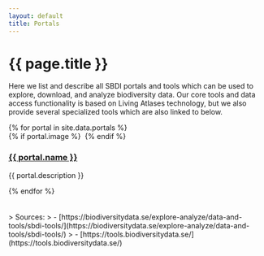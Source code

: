 ```yaml
---
layout: default
title: Portals
---
```

# {{ page.title }}

Here we list and describe all SBDI portals and tools which can be used to explore, download, and analyze biodiversity data. Our core tools and data access functionality is based on Living Atlases technology, but we also provide several specialized tools which are also linked to below.

<div class="mt-8 grid grid-cols-1 lg:grid-cols-2 gap-6">
{% for portal in site.data.portals %}
  <article class="shadow-md cursor-pointer hover:bg-slate-100 rounded-lg" onclick="location.href='{{ portal.link }}';">
    {% if portal.image %}
      <img src="/uploads/portals/{{ portal.image }}" class="h-48 {% if portal.image-full-width %}w-full rounded-t-lg{% else %}m-auto{% endif %}" alt="">
    {% endif %}
    <div class="px-4 py-2">
      <h3><a href="{{ portal.link }}" class="no-underline">{{ portal.name }}</a></h3>
      <p class="mb-1 text-slate-700">{{ portal.description }}</p>
    </div>
  </article>
{% endfor %}
</div>

<br>
<br>
> Sources:
> - [https://biodiversitydata.se/explore-analyze/data-and-tools/sbdi-tools/](https://biodiversitydata.se/explore-analyze/data-and-tools/sbdi-tools/)
> - [https://tools.biodiversitydata.se/](https://tools.biodiversitydata.se/)
